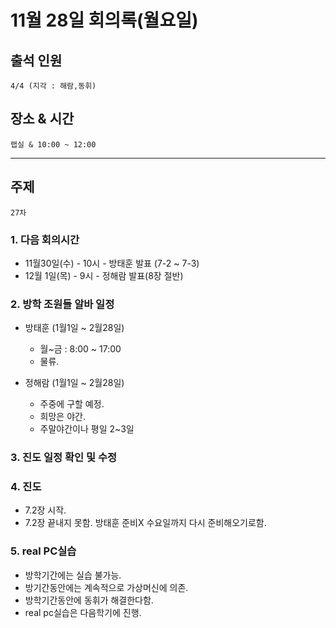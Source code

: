 # **11월 28일 회의록(월요일)**

## **출석 인원**
```
4/4 (지각 : 해람,동휘)
```

## **장소 & 시간**
```
랩실 & 10:00 ~ 12:00
```
---
## **주제**
```
27차
```

### **1. 다음 회의시간**
- 11월30일(수) - 10시 - 방태훈 발표 (7-2 ~ 7-3)
- 12월 1일(목) - 9시 - 정해람 발표(8장 절반)

### **2. 방학 조원들 알바 일정**
- 방태훈 (1월1일 ~ 2월28일)
    - 월~금 : 8:00 ~ 17:00
    - 물류.

- 정해람 (1월1일 ~ 2월28일)
    - 주중에 구할 예정.
    - 희망은 야간.
    - 주말야간이나 평일 2~3일

### **3. 진도 일정 확인 및 수정**

### **4. 진도**
- 7.2장 시작.
- 7.2장 끝내지 못함. 방태훈 준비X 수요일까지 다시 준비해오기로함.

### **5. real PC실습**
- 방학기간에는 실습 불가능.
- 방기간동안에는 계속적으로 가상머신에 의존.
- 방학기간동안에 동휘가 해결한다함.
- real pc실습은 다음학기에 진행.